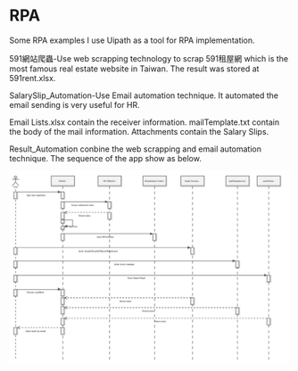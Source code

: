 # RPA
Some RPA examples
I use Uipath as a tool for RPA implementation.

591網站爬蟲-Use web scrapping technology to scrap 591租屋網 which is the most famous real estate website 
in Taiwan. The result was stored at 591rent.xlsx.

SalarySlip_Automation-Use Email automation technique. It automated the email sending is very useful for HR.

Email Lists.xlsx contain the receiver information.
mailTemplate.txt contain the body of the mail information.
Attachments contain the Salary Slips.

Result_Automation
conbine the web scrapping and email automation technique. The sequence of the app show as below.

![picture](Result_Automation.JPG)
